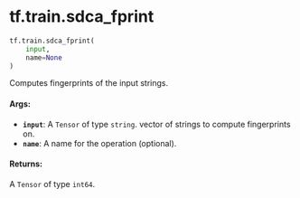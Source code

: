 <div itemscope itemtype="http://developers.google.com/ReferenceObject">
<meta itemprop="name" content="tf.train.sdca_fprint" />
<meta itemprop="path" content="Stable" />
</div>

# tf.train.sdca_fprint

``` python
tf.train.sdca_fprint(
    input,
    name=None
)
```

Computes fingerprints of the input strings.

#### Args:

* <b>`input`</b>: A `Tensor` of type `string`.
    vector of strings to compute fingerprints on.
* <b>`name`</b>: A name for the operation (optional).


#### Returns:

A `Tensor` of type `int64`.